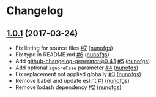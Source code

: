 # Changelog

## [1.0.1](https://github.com/nunofgs/mask-xml/releases/tag/1.0.1) (2017-03-24)
- Fix linting for source files [\#7](https://github.com/nunofgs/mask-xml/pull/7) ([nunofgs](https://github.com/nunofgs))
- Fix typo in README.md [\#6](https://github.com/nunofgs/mask-xml/pull/6) ([nunofgs](https://github.com/nunofgs))
- Add github-changelog-generator@0.4.1 [\#5](https://github.com/nunofgs/mask-xml/pull/5) ([nunofgs](https://github.com/nunofgs))
- Add optional `ignoreCase` parameter [\#4](https://github.com/nunofgs/mask-xml/pull/4) ([nunofgs](https://github.com/nunofgs))
- Fix replacement not applied globally [\#3](https://github.com/nunofgs/mask-xml/pull/3) ([nunofgs](https://github.com/nunofgs))
- Remove babel and update eslint [\#1](https://github.com/nunofgs/mask-xml/pull/1) ([nunofgs](https://github.com/nunofgs))
- Remove lodash dependency [\#2](https://github.com/nunofgs/mask-xml/pull/2) ([nunofgs](https://github.com/nunofgs))
